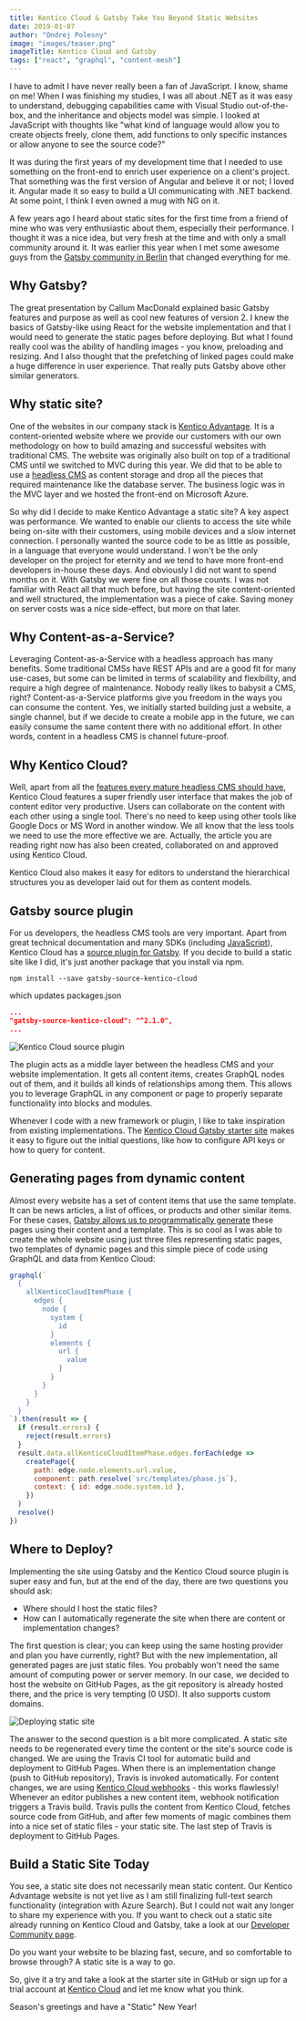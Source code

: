 ```yaml
---
title: Kentico Cloud & Gatsby Take You Beyond Static Websites
date: 2019-01-07
author: "Ondrej Polesny"
image: "images/teaser.png"
imageTitle: Kentico Cloud and Gatsby
tags: ["react", "graphql", "content-mesh"]
---
```


I have to admit I have never really been a fan of JavaScript. I know, shame on me! When I was finishing my studies, I was all about .NET as it was easy to understand, debugging capabilities came with Visual Studio out-of-the-box, and the inheritance and objects model was simple. I looked at JavaScript with thoughts like "what kind of language would allow you to create objects freely, clone them, add functions to only specific instances or allow anyone to see the source code?"

It was during the first years of my development time that I needed to use something on the front-end to enrich user experience on a client's project. That something was the first version of Angular and believe it or not; I loved it. Angular made it so easy to build a UI communicating with .NET backend. At some point, I think I even owned a mug with NG on it.

A few years ago I heard about static sites for the first time from a friend of mine who was very enthusiastic about them, especially their performance. I thought it was a nice idea, but very fresh at the time and with only a small community around it. It was earlier this year when I met some awesome guys from the [Gatsby community in Berlin](http://bit.ly/2ClmzcT) that changed everything for me.

## Why Gatsby?

The great presentation by Callum MacDonald explained basic Gatsby features and purpose as well as cool new features of version 2. I knew the basics of Gatsby-like using React for the website implementation and that I would need to generate the static pages before deploying. But what I found really cool was the ability of handling images - you know, preloading and resizing. And I also thought that the prefetching of linked pages could make a huge difference in user experience. That really puts Gatsby above other similar generators.

## Why static site?

One of the websites in our company stack is [Kentico Advantage](http://bit.ly/2T0ynXJ). It is a content-oriented website where we provide our customers with our own methodology on how to build amazing and successful websites with traditional CMS. The website was originally also built on top of a traditional CMS until we switched to MVC during this year. We did that to be able to use a [headless CMS](/docs/headless-cms/) as content storage and drop all the pieces that required maintenance like the database server. The business logic was in the MVC layer and we hosted the front-end on Microsoft Azure.

So why did I decide to make Kentico Advantage a static site? A key aspect was performance. We wanted to enable our clients to access the site while being on-site with their customers, using mobile devices and a slow internet connection. I personally wanted the source code to be as little as possible, in a language that everyone would understand. I won't be the only developer on the project for eternity and we tend to have more front-end developers in-house these days. And obviously I did not want to spend months on it. With Gatsby we were fine on all those counts. I was not familiar with React all that much before, but having the site content-oriented and well structured, the implementation was a piece of cake. Saving money on server costs was a nice side-effect, but more on that later.

## Why Content-as-a-Service?

Leveraging Content-as-a-Service with a headless approach has many benefits. Some traditional CMSs have REST APIs and are a good fit for many use-cases, but some can be limited in terms of scalability and flexibility, and require a high degree of maintenance. Nobody really likes to babysit a CMS, right? Content-as-a-Service platforms give you freedom in the ways you can consume the content. Yes, we initially started building just a website, a single channel, but if we decide to create a mobile app in the future, we can easily consume the same content there with no additional effort. In other words, content in a headless CMS is channel future-proof.

## Why Kentico Cloud?

Well, apart from all the [features every mature headless CMS should have](http://bit.ly/2BwwWsC), Kentico Cloud features a super friendly user interface that makes the job of content editor very productive. Users can collaborate on the content with each other using a single tool. There's no need to keep using other tools like Google Docs or MS Word in another window. We all know that the less tools we need to use the more effective we are. Actually, the article you are reading right now has also been created, collaborated on and approved using Kentico Cloud.

Kentico Cloud also makes it easy for editors to understand the hierarchical structures you as developer laid out for them as content models.

## Gatsby source plugin

For us developers, the headless CMS tools are very important. Apart from great technical documentation and many SDKs (including [JavaScript](http://bit.ly/2Gsq0Tb)), Kentico Cloud has a [source plugin for Gatsby](http://bit.ly/2S8ZzTO). If you decide to build a static site like I did, it's just another package that you install via npm.

```
npm install --save gatsby-source-kentico-cloud
```

which updates packages.json

```json
...
"gatsby-source-kentico-cloud": "^2.1.0",
...
```

![Kentico Cloud source plugin](images/illustration-01.png)

The plugin acts as a middle layer between the headless CMS and your website implementation. It gets all content items, creates GraphQL nodes out of them, and it builds all kinds of relationships among them. This allows you to leverage GraphQL in any component or page to properly separate functionality into blocks and modules.

Whenever I code with a new framework or plugin, I like to take inspiration from existing implementations. The [Kentico Cloud Gatsby starter site](http://bit.ly/2LnLkYL) makes it easy to figure out the initial questions, like how to configure API keys or how to query for content.

## Generating pages from dynamic content

Almost every website has a set of content items that use the same template. It can be news articles, a list of offices, or products and other similar items. For these cases, [Gatsby allows us to programmatically generate](/tutorial/part-seven/) these pages using their content and a template. This is so cool as I was able to create the whole website using just three files representing static pages, two templates of dynamic pages and this simple piece of code using GraphQL and data from Kentico Cloud:

```jsx
graphql(`
  {
    allKenticoCloudItemPhase {
      edges {
        node {
          system {
            id
          }
          elements {
            url {
              value
            }
          }
        }
      }
    }
  }
`).then(result => {
  if (result.errors) {
    reject(result.errors)
  }
  result.data.allKenticoCloudItemPhase.edges.forEach(edge =>
    createPage({
      path: edge.node.elements.url.value,
      component: path.resolve(`src/templates/phase.js`),
      context: { id: edge.node.system.id },
    })
  )
  resolve()
})
```

## Where to Deploy?

Implementing the site using Gatsby and the Kentico Cloud source plugin is super easy and fun, but at the end of the day, there are two questions you should ask:

- Where should I host the static files?
- How can I automatically regenerate the site when there are content or implementation changes?

The first question is clear; you can keep using the same hosting provider and plan you have currently, right? But with the new implementation, all generated pages are just static files. You probably won't need the same amount of computing power or server memory. In our case, we decided to host the website on GitHub Pages, as the git repository is already hosted there, and the price is very tempting (0 USD). It also supports custom domains.

![Deploying static site](images/illustration-02.png)

The answer to the second question is a bit more complicated. A static site needs to be regenerated every time the content or the site's source code is changed. We are using the Travis CI tool for automatic build and deployment to GitHub Pages. When there is an implementation change (push to GitHub repository), Travis is invoked automatically. For content changes, we are using [Kentico Cloud webhooks](http://bit.ly/2QzOdeS) - this works flawlessly! Whenever an editor publishes a new content item, webhook notification triggers a Travis build. Travis pulls the content from Kentico Cloud, fetches source code from GitHub, and after few moments of magic combines them into a nice set of static files - your static site. The last step of Travis is deployment to GitHub Pages.

## Build a Static Site Today

You see, a static site does not necessarily mean static content. Our Kentico Advantage website is not yet live as I am still finalizing full-text search functionality (integration with Azure Search). But I could not wait any longer to share my experience with you. If you want to check out a static site already running on Kentico Cloud and Gatsby, take a look at our [Developer Community page](http://bit.ly/2EqdlgO).

Do you want your website to be blazing fast, secure, and so comfortable to browse through? A static site is a way to go.

So, give it a try and take a look at the starter site in GitHub or sign up for a trial account at [Kentico Cloud](http://bit.ly/2QzUALM) and let me know what you think.

Season's greetings and have a "Static" New Year!
